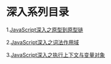 # 深入系列目录
1.[JavaScript深入之原型到原型链](https://github.com/liwens/Blog/issues/2) 

2.[JavaScript深入之词法作用域](https://github.com/liwens/Blog/issues/3)

3.[JavaScript深入之执行上下文与变量对象](https://github.com/liwens/Blog/issues/4)
